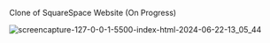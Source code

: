 Clone of SquareSpace Website (On Progress)

![screencapture-127-0-0-1-5500-index-html-2024-06-22-13_05_44](https://github.com/ib-inu/SquareSpace-Clone/assets/162890704/0d89cf1d-dbf3-49e7-9e6b-27131c26f50e)
